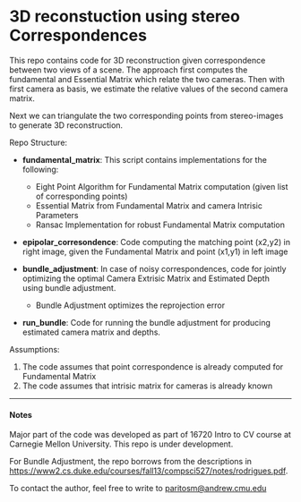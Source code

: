 # 3D reconstuction using stereo Correspondences

This repo contains code for 3D reconstruction given correspondence between two views of a scene. The approach first computes the fundamental and Essential Matrix which relate the two cameras. Then with first camera as basis, we estimate the relative values of the second camera matrix. 

Next we can triangulate the two corresponding points from stereo-images to generate 3D reconstruction.


Repo Structure:
* **fundamental_matrix**: This script contains implementations for the following:
   * Eight Point Algorithm for Fundamental Matrix computation (given list of corresponding points)
   * Essential Matrix from Fundamental Matrix and camera Intrisic Parameters
   * Ransac Implementation for robust Fundamental Matrix computation

* **epipolar_corresondence**: Code computing the matching point (x2,y2) in right image, given the Fundamental Matrix and point (x1,y1) in left image

* **bundle_adjustment**: In case of noisy correspondences, code for jointly optimizing the optimal Camera Extrisic Matrix and Estimated Depth using bundle adjustment.
    * Bundle Adjustment optimizes the reprojection error
* **run_bundle**: Code for running the bundle adjustment for producing estimated camera matrix and depths. 


Assumptions:
1. The code assumes that point correspondence is already computed for Fundamental Matrix
2. The code assumes that intrisic matrix for cameras is already known

_______
#### Notes
Major part of the code was developed as part of 16720 Intro to CV course at Carnegie Mellon University. This repo is under development.

For Bundle Adjustment, the repo borrows from the descriptions in https://www2.cs.duke.edu/courses/fall13/compsci527/notes/rodrigues.pdf.

To contact the author, feel free to write to paritosm@andrew.cmu.edu
